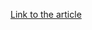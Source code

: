 [Link to the article](https://www.cisa.gov/news-events/alerts/2025/02/19/cisa-and-partners-release-advisory-ghost-cring-ransomware)
